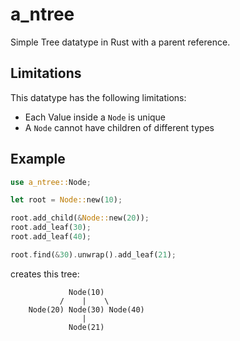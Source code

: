 # a_ntree
Simple Tree datatype in Rust with a parent reference.

## Limitations
 This datatype has the following limitations:
* Each Value inside a `Node` is unique
* A `Node` cannot have children of different types

## Example
```rust norun ignore
use a_ntree::Node;

let root = Node::new(10);

root.add_child(&Node::new(20));
root.add_leaf(30);
root.add_leaf(40);

root.find(&30).unwrap().add_leaf(21);
```
creates this tree:
```norun
             Node(10)
           /    |    \
    Node(20) Node(30) Node(40)
                | 
             Node(21)
```